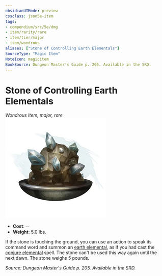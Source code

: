 ```yaml
---
obsidianUIMode: preview
cssclass: json5e-item
tags:
- compendium/src/5e/dmg
- item/rarity/rare
- item/tier/major
- item/wondrous
aliases: ["Stone of Controlling Earth Elementals"]
SourceType: "Magic Item"
NoteIcon: magicitem
BookSource: Dungeon Master's Guide p. 205. Available in the SRD.
---
```

# Stone of Controlling Earth Elementals
*Wondrous Item, major, rare*  
![](/3-Mechanics/CLI/items/img/stone-of-controlling-earth-elementals.webp#right)  

- **Cost**: ⏤
- **Weight**: 5.0 lbs.

If the stone is touching the ground, you can use an action to speak its command word and summon an [earth elemental](/3-Mechanics/CLI/bestiary/elemental/earth-elemental.md), as if you had cast the [conjure elemental](/3-Mechanics/CLI/spells/conjure-elemental.md) spell. The stone can't be used this way again until the next dawn. The stone weighs 5 pounds.

*Source: Dungeon Master's Guide p. 205. Available in the SRD.*